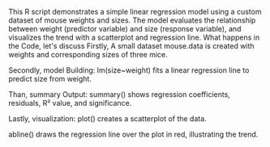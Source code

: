 This R script demonstrates a simple linear regression model using a custom dataset of mouse weights and sizes. The model evaluates the relationship between weight (predictor variable) and size (response variable), and visualizes the trend with a scatterplot and regression line.
What happens in the Code, let's discuss
Firstly, A small dataset mouse.data is created with weights and corresponding sizes of three mice.

Secondly, model Building: lm(size~weight) fits a linear regression line to predict size from weight.

Than, summary Output: summary() shows regression coefficients, residuals, R² value, and significance.

Lastly, visualization: plot() creates a scatterplot of the data.

abline() draws the regression line over the plot in red, illustrating the trend.
